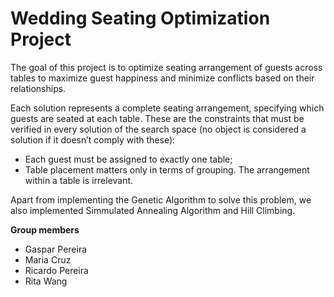 <h1>Wedding Seating Optimization Project</h1>

The goal of this project is to optimize seating arrangement of guests across tables to maximize guest happiness and minimize conflicts based on their relationships.

Each solution represents a complete seating arrangement, specifying which guests are seated at each table. These are the constraints that must be verified in every solution of the search space (no object is considered a solution if it doesn’t comply with these):
- Each guest must be assigned to exactly one table;
- Table placement matters only in terms of grouping. The arrangement within a table is irrelevant.

Apart from implementing the Genetic Algorithm to solve this problem, we also implemented Simmulated Annealing Algorithm and Hill Climbing. 

**Group members**
- Gaspar Pereira
- Maria Cruz
- Ricardo Pereira
- Rita Wang

